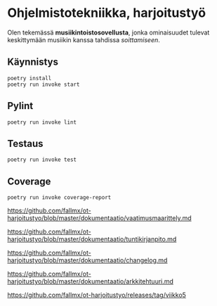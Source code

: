 # Ohjelmistotekniikka, harjoitustyö

Olen tekemässä **musiikintoistosovellusta**, jonka ominaisuudet tulevat keskittymään musiikin kanssa tahdissa *soittamiseen*.

## Käynnistys

```
poetry install
poetry run invoke start
```

## Pylint

```
poetry run invoke lint
```

## Testaus

```
poetry run invoke test
```

## Coverage

```
poetry run invoke coverage-report
```

https://github.com/fallmx/ot-harjoitustyo/blob/master/dokumentaatio/vaatimusmaarittely.md

https://github.com/fallmx/ot-harjoitustyo/blob/master/dokumentaatio/tuntikirjanpito.md

https://github.com/fallmx/ot-harjoitustyo/blob/master/dokumentaatio/changelog.md

https://github.com/fallmx/ot-harjoitustyo/blob/master/dokumentaatio/arkkitehtuuri.md

https://github.com/fallmx/ot-harjoitustyo/releases/tag/viikko5
